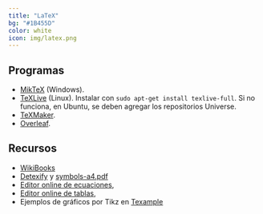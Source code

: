 ```yaml
---
title: "LaTeX"
bg: "#1B455D"
color: white
icon: img/latex.png
---
```



## Programas
* [MikTeX](http://miktex.org/download) (Windows).
* [TeXLive](https://www.tug.org/texlive/) (Linux).  Instalar con ```sudo apt-get install texlive-full```. Si no funciona, en Ubuntu, se deben agregar los repositorios Universe.
* [TeXMaker](http://www.xm1math.net/texmaker/download.html).
* [Overleaf](https://www.overleaf.com).


## Recursos
* [WikiBooks](https://en.wikibooks.org/wiki/LaTeX)
* [Detexify](http://detexify.kirelabs.org/classify.html) y [symbols-a4.pdf](http://www.ctan.org/tex-archive/info/symbols/comprehensive/)
* [Editor online de ecuaciones](http://www.codecogs.com/latex/eqneditor.php),
* [Editor online de tablas](http://truben.no/latex/table/),
* Ejemplos de gráficos por Tikz en [Texample](http://www.texample.net/tikz/)



